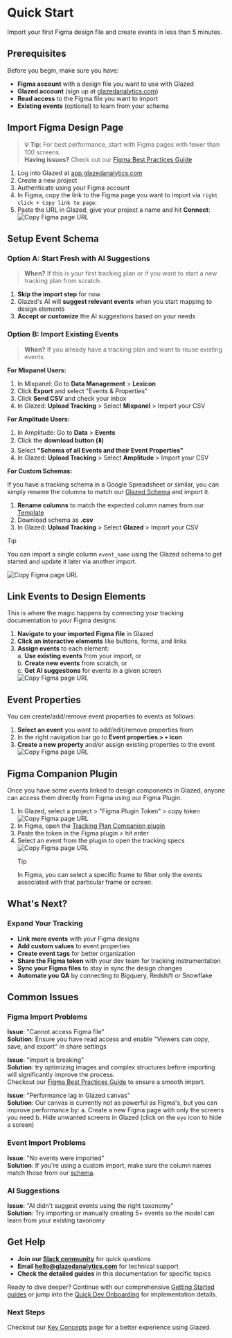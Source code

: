 # Quick Start

Import your first Figma design file and create events in less than 5 minutes.

## Prerequisites

Before you begin, make sure you have:

- **Figma account** with a design file you want to use with Glazed
- **Glazed account** (sign up at [glazedanalytics.com](https://glazedanalytics.com))
- **Read access** to the Figma file you want to import
- **Existing events** (optional) to learn from your schema

## Import Figma Design Page

> **💡 Tip**: For best performance, start with Figma pages with fewer than 100 screens.  
> **Having issues?** Check out our [Figma Best Practices Guide](https://www.figma.com/design/UlDIqelNaa5eBrB3zPEaQo/Food-App-Demo--Public-?node-id=2320-21&t=vPoGHMgyAkduqFpq-1)

1. Log into Glazed at [app.glazedanalytics.com](https://app.glazedanalytics.com)
2. Create a new project
3. Authenticate using your Figma account
4. In Figma, copy the link to the Figma page you want to import via `right click + Copy link to page`:
5. Paste the URL in Glazed, give your project a name and hit **Connect**:
   ![Copy Figma page URL](images/figma-page-connect.png)

## Setup Event Schema

### Option A: Start Fresh with AI Suggestions

> **When?** If this is your first tracking plan or if you want to start a new tracking plan from scratch.

1. **Skip the import step** for now
2. Glazed's AI will **suggest relevant events** when you start mapping to design elements
3. **Accept or customize** the AI suggestions based on your needs

### Option B: Import Existing Events

> **When?** If you already have a tracking plan and want to reuse existing events.

**For Mixpanel Users:**

1. In Mixpanel: Go to **Data Management** > **Lexicon**
2. Click **Export** and select "Events & Properties"
3. Click **Send CSV** and check your inbox
4. In Glazed: **Upload Tracking** > Select **Mixpanel** > Import your CSV

**For Amplitude Users:**

1. In Amplitude: Go to **Data** > **Events**
2. Click the **download button (⬇️)**
3. Select **"Schema of all Events and their Event Properties"**
4. In Glazed: **Upload Tracking** > Select **Amplitude** > Import your CSV

**For Custom Schemas:**

If you have a tracking schema in a Google Spreadsheet or similar, you can simply rename the columns to match our [Glazed Schema](https://docs.google.com/spreadsheets/d/1953wD00tGMWIuJkCpWb1vN8EbzBtXeBPRJyZjdvkT4Q/edit?usp=sharing) and import it.

1. **Rename columns** to match the expected column names from our [Template](https://docs.google.com/spreadsheets/d/1953wD00tGMWIuJkCpWb1vN8EbzBtXeBPRJyZjdvkT4Q/edit?usp=sharing)
2. Download schema as **.csv**
3. In Glazed: **Upload Tracking** > Select **Glazed** > Import your CSV

> [!TIP]
> You can import a single column `event_name` using the Glazed schema to get started and update it later via another import.

![Copy Figma page URL](images/quickstart-import-events.png)

## Link Events to Design Elements

This is where the magic happens by connecting your tracking documentation to your Figma designs:

1. **Navigate to your imported Figma file** in Glazed
2. **Click an interactive elements** like buttons, forms, and links
3. **Assign events** to each element:  
   a. **Use existing events** from your import, or  
   b. **Create new events** from scratch, or  
   c. **Get AI suggestions** for events in a given screen
   ![Copy Figma page URL](images/quickstart-create-event.png)

## Event Properties

You can create/add/remove event properties to events as follows:

1. **Select an event** you want to add/edit/remove properties from
2. In the right navigation bar go to **Event properties > `+` icon**
3. **Create a new property** and/or assign existing properties to the event
   ![Copy Figma page URL](images/quickstart-event-properties.png)

## Figma Companion Plugin

Once you have some events linked to design components in Glazed, anyone can access them directly from Figma using our Figma Plugin.

1. In Glazed, select a project > "Figma Plugin Token" > copy token
   ![Copy Figma page URL](images/quickstart-figma-plugin.png)
2. In Figma, open the [Tracking Plan Companion plugin](https://www.figma.com/community/plugin/1349786461796635832/tracking-plan-companion)
3. Paste the token in the Figma plugin > hit enter
4. Select an event from the plugin to open the tracking specs
   ![Copy Figma page URL](images/quickstart-figma-plugin-2.png)
   > [!TIP]
   > In Figma, you can select a specific frame to filter only the events associated with that particular frame or screen.

## What's Next?

### Expand Your Tracking

- **Link more events** with your Figma designs
- **Add custom values** to event properties
- **Create event tags** for better organization
- **Share the Figma token** with your dev team for tracking instrumentation
- **Sync your Figma files** to stay in sync the design changes
- **Automate you QA** by connecting to Bigquery, Redshift or Snowflake

## Common Issues

### Figma Import Problems

**Issue**: "Cannot access Figma file"  
**Solution**: Ensure you have read access and enable "Viewers can copy, save, and export" in share settings

**Issue**: "Import is breaking"  
**Solution**: try optimizing images and complex structures before importing will significantly improve the process.  
Checkout our [Figma Best Practices Guide](https://www.figma.com/design/UlDIqelNaa5eBrB3zPEaQo/Food-App-Demo--Public-?node-id=2320-21&t=vPoGHMgyAkduqFpq-1) to ensure a smooth import.

**Issue**: "Performance lag in Glazed canvas"  
**Solution**: Our canvas is currently not as powerful as Figma's, but you can improve performance by:
a. Create a new Figma page with only the screens you need
b. Hide unwanted screens in Glazed (click on the `eye` icon to hide a screen)

### Event Import Problems

**Issue**: "No events were imported"  
**Solution**: If you're using a custom import, make sure the column names match those from our [schema](https://docs.google.com/spreadsheets/d/1953wD00tGMWIuJkCpWb1vN8EbzBtXeBPRJyZjdvkT4Q/edit?usp=sharing).

### AI Suggestions

**Issue**: "AI didn't suggest events using the right taxonomy"  
**Solution**: Try importing or manually creating 5+ events so the model can learn from your existing taxonomy

## Get Help

- **Join our [Slack community](https://join.slack.com/t/glazedanalytics/shared_invite/zt-27kt7tl3n-lkfs1mzqCzyVSKdkiQx2sA)** for quick questions
- **Email [hello@glazedanalytics.com](mailto:hello@glazedanalytics.com)** for technical support
- **Check the detailed guides** in this documentation for specific topics

Ready to dive deeper? Continue with our comprehensive [Getting Started guides](import-figma-files.md) or jump into the [Quick Dev Onboarding](../quick-dev-onboarding/) for implementation details.

### Next Steps

Checkout our [Key Concepts](quick-start/key-concepts) page for a better experience using Glazed.

